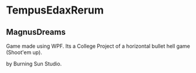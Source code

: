 # TempusEdaxRerum 
## MagnusDreams


Game made using WPF. 
Its a College Project of a horizontal bullet hell game (Shoot'em up).

by Burning Sun Studio.
